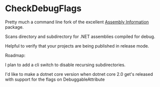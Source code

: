 # CheckDebugFlags

Pretty much a command line fork of the excellent [Assembly Information](https://github.com/jozefizso/AssemblyInformation) package.

Scans directory and subdirectory for .NET assemblies compiled for debug.

Helpful to verify that your projects are being published in release mode.


Roadmap:

I plan to add a cli switch to disable recursing subdirectories.

I'd like to make a dotnet core version when dotnet core 2.0 get's released with support for the flags on DebuggableAttribute
